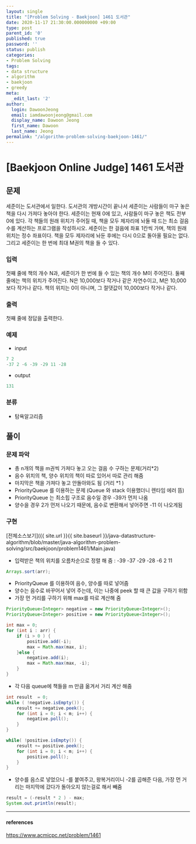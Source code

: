 ```yaml
---
layout: single
title: "[Problem Solving - Baekjoon] 1461 도서관"
date: 2020-11-17 21:30:00.000000000 +09:00
type: post
parent_id: '0'
published: true
password: ''
status: publish
categories:
- Problem Solving
tags:
- data structure
- algorithm
- baekjoon
- greedy
meta:
  _edit_last: '2'
author:
  login: DawoonJeong
  email: iamdawoonjeong@gmail.com
  display_name: Dawoon Jeong
  first_name: Dawoon
  last_name: Jeong
permalink: "/algorithm-problem-solving-baekjoon-1461/"
---
```

# [Baekjoon Online Judge] 1461 도서관

## 문제
세준이는 도서관에서 일한다. 도서관의 개방시간이 끝나서 세준이는 사람들이 마구 놓은 책을 다시 가져다 놓아야 한다. 세준이는 현재 0에 있고, 사람들이 마구 놓은 책도 전부 0에 있다. 각 책들의 원래 위치가 주어질 때, 책을 모두 제자리에 놔둘 때 드는 최소 걸음 수를 계산하는 프로그램을 작성하시오. 세준이는 한 걸음에 좌표 1칸씩 가며, 책의 원래 위치는 정수 좌표이다. 책을 모두 제자리에 놔둔 후에는 다시 0으로 돌아올 필요는 없다. 그리고 세준이는 한 번에 최대 M권의 책을 들 수 있다.

### 입력
첫째 줄에 책의 개수 N과, 세준이가 한 번에 들 수 있는 책의 개수 M이 주어진다. 둘째 줄에는 책의 위치가 주어진다. N은 10,000보다 작거나 같은 자연수이고, M은 10,000보다 작거나 같다. 책의 위치는 0이 아니며, 그 절댓값이 10,000보다 작거나 같다.

### 출력
첫째 줄에 정답을 출력한다.

### 예제

- input

```java
7 2
-37 2 -6 -39 -29 11 -28
```

- output

```java
131
```

### 분류
- 탐욕알고리즘


## 풀이

### 문제 파악
- 총 n개의 책을 m권씩 가져다 놓고 오는 걸음 수 구하는 문제(거리*2)
- 음수 위치의 책, 양수 위치의 책이 따로 있어서 따로 관리 해줌
- 마지막은 책을 가져다 놓고 안돌아와도 됨 (거리 *1 )
- PriorityQueue 를 이용하는 문제 (Queue 와 stack  이용했더니 렌타임 에러 뜸)
- PriorityQueue 는 최소힙 구조로 음수일 경우 -39가 먼저 나옴
- 양수을 경우 2가 먼저 나오기 때문에, 음수로 변환해서 넣어주면 -11 이 나오게됨  


### 구현

[전체소스보기]({{ site.url }}{{ site.baseurl }}/java-datastructure-algorithm/blob/master/java-algorithm-problem-solving/src/baekjoon/problem1461/Main.java)

- 입력받은 책의 위치를 오름차순으로 정렬 해 줌 :  -39  -37  -29 -28 -6  2  11

```java
Arrays.sort(arr);
```


- PriorityQueue 를 이용하여 음수, 양수를 따로 넣어줌
- 양수는 음수로 바꾸어서 넣어 주는데, 이는 나중에 peek 할 때 큰 값을 구하기 위함
- 가장 먼 거리를 구하기 위해 max를 따로 계산해 줌

```java
PriorityQueue<Integer> negative = new PriorityQueue<Integer>();
PriorityQueue<Integer> positive = new PriorityQueue<Integer>();

int max = 0;
for (int i : arr) {
    if (i > 0 ) {
        positive.add(-i);
        max = Math.max(max, i);
    }else {
        negative.add(i);
        max = Math.max(max, -i);
    }
}
```

- 각 다음 queue에 책들을 m 만큼 옮겨서 거리 계산 해줌

```java
int result  = 0;
while ( !negative.isEmpty()) {
    result += negative.peek();
    for (int i = 0; i < m; i++) {
        negative.poll();
    }
}

while( !positive.isEmpty()) {
    result += positive.peek();
    for (int i = 0; i < m; i++) {
        positive.poll();
    }
}

```


- 양수를 음스로 넣었으니 -를 붙여주고, 왕복거리이니 -2를 곱해준 다음, 가장 먼 거리는 마지막에 갔다가 돌아오지 않는걸로 해서 빼줌

```java
result = (-result * 2 ) - max;
System.out.println(result);
```

---

#### references
<https://www.acmicpc.net/problem/1461>
